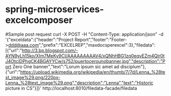 # spring-microservices-excelcomposer
#Sample post request
 curl -X POST -H "Content-Type: application/json"  -d '{"exceldata":{"header":"Project Report","footer":"Footer->ddd@aaa.com","prefix":"EXCELREP","maxdocsperexcel":3},"filedata":[{"url":"http://3.bp.blogspot.com/-AYN9yLh15ko/XIm7MeKy9CI/AAAAAAAAAV4/xQNhHBG1zq0eqvEZm4Qlr0tJ4OtciDPhgCK4BGAYYCw/s752/puertocerounobanner.jpg","description":"Port Zero One banner","text":"Lorum ipsum sic amet ad disciplum"},{"url":"https://upload.wikimedia.org/wikipedia/en/thumb/7/7d/Lenna_%28test_image%29.png/220px-Lenna_%28test_image%29.png","description":"Lenna","text":"Historic picture in CS"}]}'  http://localhost:8010/filedata-facade/filedata

